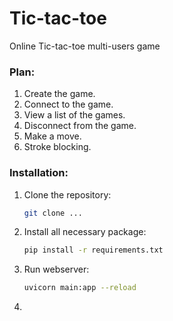 # Tic-tac-toe

Online Tic-tac-toe multi-users game

### Plan:

1. Create the game.
2. Connect to the game.
3. View a list of the games.
4. Disconnect from the game.
5. Make a move.
6. Stroke blocking.

### Installation:

1. Clone the repository:

   ```bash
   git clone ...
   ```
2. Install all necessary package:

   ```bash
   pip install -r requirements.txt
   ```

3. Run webserver:

   ```bash
   uvicorn main:app --reload
   ```

4. 


